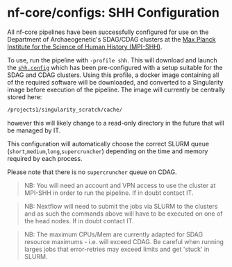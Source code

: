 # nf-core/configs: SHH Configuration

All nf-core pipelines have been successfully configured for use on the Department of Archaeogenetic's SDAG/CDAG clusters at the [Max Planck Institute for the Science of Human History (MPI-SHH)](http://shh.mpg.de).

To use, run the pipeline with `-profile shh`. This will download and launch the [`shh.config`](../conf/shh.config) which has been pre-configured with a setup suitable for the SDAG and CDAG clusters. Using this profile, a docker image containing all of the required software will be downloaded, and converted to a Singularity image before execution of the pipeline. The image will currently be centrally stored here:

```bash
/projects1/singularity_scratch/cache/
```

however this will likely change to a read-only directory in the future that will be managed by IT.

This configuration will automatically choose the correct SLURM queue (`short`,`medium`,`long`,`supercruncher`) depending on the time and memory required by each process.  

Please note that there is no `supercruncher` queue on CDAG.

>NB: You will need an account and VPN access to use the cluster at MPI-SHH in order to run the pipeline. If in doubt contact IT.

>NB: Nextflow will need to submit the jobs via SLURM to the clusters and as such the commands above will have to be executed on one of the head nodes. If in doubt contact IT.

>NB: The maximum CPUs/Mem are currently adapted for SDAG resource maximums - i.e. will exceed CDAG. Be careful when running larges jobs that error-retries may exceed limits and get 'stuck' in SLURM.
